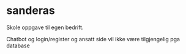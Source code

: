 # sanderas
 
Skole oppgave til egen bedrift.

Chatbot og login/register og ansatt side vil ikke være tilgjengelig pga database
